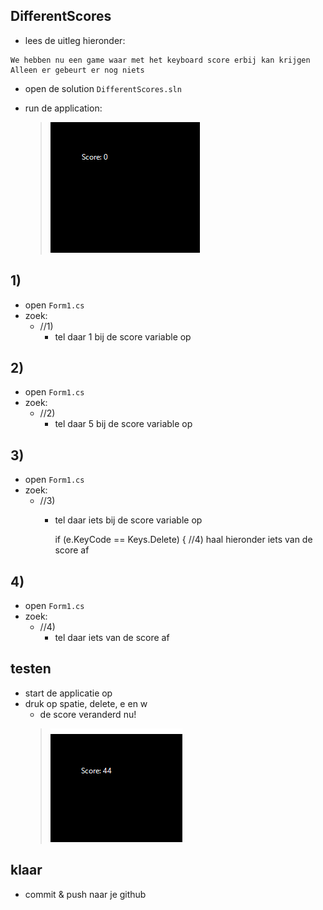 

## DifferentScores

- lees de uitleg hieronder:
```
We hebben nu een game waar met het keyboard score erbij kan krijgen
Alleen er gebeurt er nog niets
```



- open de solution `DifferentScores.sln`

- run de application:
    > ![](img/game.PNG)


## 1)

         
- open `Form1.cs`
- zoek:
    - //1) 
        - tel daar 1 bij de score variable op

## 2)

- open `Form1.cs`
- zoek:
    - //2) 
        - tel daar 5 bij de score variable op
  
## 3)

- open `Form1.cs`
- zoek:
    - //3)           
        - tel daar iets bij de score variable op
        
            if (e.KeyCode == Keys.Delete)
            {
                //4) haal hieronder iets van de score af
## 4)

- open `Form1.cs`
- zoek:
    - //4)           
        - tel daar iets van de score af
        
## testen

- start de applicatie op
- druk op spatie, delete, e en w
    - de score veranderd nu!
    > ![](img/score.PNG)

## klaar

- commit & push naar je github        